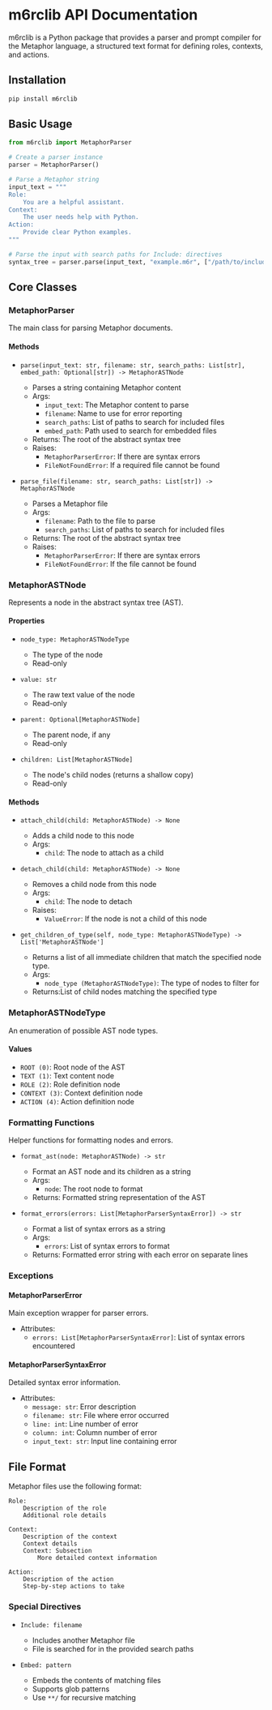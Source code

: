 # m6rclib API Documentation

m6rclib is a Python package that provides a parser and prompt compiler for the Metaphor language, a structured text
format for defining roles, contexts, and actions.

## Installation

```bash
pip install m6rclib
```

## Basic Usage

```python
from m6rclib import MetaphorParser

# Create a parser instance
parser = MetaphorParser()

# Parse a Metaphor string
input_text = """
Role:
    You are a helpful assistant.
Context:
    The user needs help with Python.
Action:
    Provide clear Python examples.
"""

# Parse the input with search paths for Include: directives
syntax_tree = parser.parse(input_text, "example.m6r", ["/path/to/includes"])
```

## Core Classes

### MetaphorParser

The main class for parsing Metaphor documents.

#### Methods

- `parse(input_text: str, filename: str, search_paths: List[str], embed_path: Optional[str]) -> MetaphorASTNode`
  - Parses a string containing Metaphor content
  - Args:
    - `input_text`: The Metaphor content to parse
    - `filename`: Name to use for error reporting
    - `search_paths`: List of paths to search for included files
    - `embed_path`: Path used to search for embedded files
  - Returns: The root of the abstract syntax tree
  - Raises:
    - `MetaphorParserError`: If there are syntax errors
    - `FileNotFoundError`: If a required file cannot be found

- `parse_file(filename: str, search_paths: List[str]) -> MetaphorASTNode`
  - Parses a Metaphor file
  - Args:
    - `filename`: Path to the file to parse
    - `search_paths`: List of paths to search for included files
  - Returns: The root of the abstract syntax tree
  - Raises:
    - `MetaphorParserError`: If there are syntax errors
    - `FileNotFoundError`: If the file cannot be found

### MetaphorASTNode

Represents a node in the abstract syntax tree (AST).

#### Properties

- `node_type: MetaphorASTNodeType`
  - The type of the node
  - Read-only

- `value: str`
  - The raw text value of the node
  - Read-only

- `parent: Optional[MetaphorASTNode]`
  - The parent node, if any
  - Read-only

- `children: List[MetaphorASTNode]`
  - The node's child nodes (returns a shallow copy)
  - Read-only

#### Methods

- `attach_child(child: MetaphorASTNode) -> None`
  - Adds a child node to this node
  - Args:
    - `child`: The node to attach as a child

- `detach_child(child: MetaphorASTNode) -> None`
  - Removes a child node from this node
  - Args:
    - `child`: The node to detach
  - Raises:
    - `ValueError`: If the node is not a child of this node

- `get_children_of_type(self, node_type: MetaphorASTNodeType) -> List['MetaphorASTNode']`
  - Returns a list of all immediate children that match the specified node type.
  - Args:
    - `node_type (MetaphorASTNodeType)`: The type of nodes to filter for
  - Returns:List of child nodes matching the specified type

### MetaphorASTNodeType

An enumeration of possible AST node types.

#### Values

- `ROOT (0)`: Root node of the AST
- `TEXT (1)`: Text content node
- `ROLE (2)`: Role definition node
- `CONTEXT (3)`: Context definition node
- `ACTION (4)`: Action definition node

### Formatting Functions

Helper functions for formatting nodes and errors.

- `format_ast(node: MetaphorASTNode) -> str`
  - Format an AST node and its children as a string
  - Args:
    - `node`: The root node to format
  - Returns: Formatted string representation of the AST

- `format_errors(errors: List[MetaphorParserSyntaxError]) -> str`
  - Format a list of syntax errors as a string
  - Args:
    - `errors`: List of syntax errors to format
  - Returns: Formatted error string with each error on separate lines

### Exceptions

#### MetaphorParserError

Main exception wrapper for parser errors.

- Attributes:
  - `errors: List[MetaphorParserSyntaxError]`: List of syntax errors encountered

#### MetaphorParserSyntaxError

Detailed syntax error information.

- Attributes:
  - `message: str`: Error description
  - `filename: str`: File where error occurred
  - `line: int`: Line number of error
  - `column: int`: Column number of error
  - `input_text: str`: Input line containing error

## File Format

Metaphor files use the following format:

```metaphor
Role:
    Description of the role
    Additional role details

Context:
    Description of the context
    Context details
    Context: Subsection
        More detailed context information

Action:
    Description of the action
    Step-by-step actions to take
```

### Special Directives

- `Include: filename`
  - Includes another Metaphor file
  - File is searched for in the provided search paths

- `Embed: pattern`
  - Embeds the contents of matching files
  - Supports glob patterns
  - Use `**/` for recursive matching
